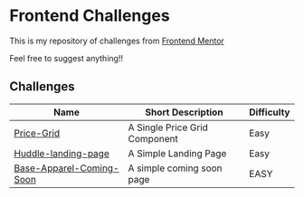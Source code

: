 # Frontend Challenges
This is my repository of challenges from [Frontend Mentor](https://frontendmentor.io)
<p>Feel free to suggest anything!!</p>

## Challenges

| Name                                                                              | Short Description                                          | Difficulty |
| --------------------------------------------------------------------------------- | ---------------------------------------------------------- | ---------- |
| [Price-Grid](./price-grid/)                                                       | A Single Price Grid Component                              |    Easy    |
|[Huddle-landing-page](./huddle-landing-page)                                       | A Simple Landing Page                                      |    Easy    |
|[Base-Apparel-Coming-Soon](./base-apparel-coming-soon)                             | A simple coming soon page                                 |    EASY    |
